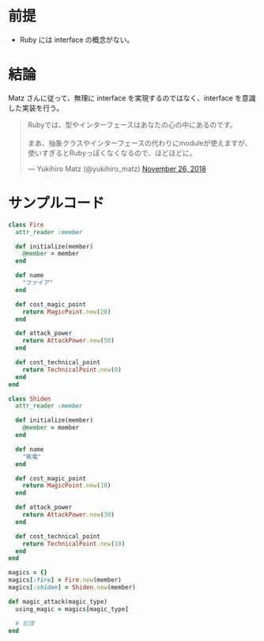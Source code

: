 # 前提

- Ruby には interface の概念がない。

# 結論

Matz さんに従って、無理に interface を実現するのではなく、interface を意識した実装を行う。

<blockquote class="twitter-tweet"><p lang="ja" dir="ltr">Rubyでは、型やインターフェースはあなたの心の中にあるのです。<br><br>まあ、抽象クラスやインターフェースの代わりにmoduleが使えますが、使いすぎるとRubyっぽくなくなるので、ほどほどに。</p>&mdash; Yukihiro Matz (@yukihiro_matz) <a href="https://twitter.com/yukihiro_matz/status/1066980158429552640?ref_src=twsrc%5Etfw">November 26, 2018</a></blockquote>



# サンプルコード

```ruby
class Fire
  attr_reader :member

  def initialize(member)
    @member = member
  end

  def name
    "ファイア"
  end

  def cost_magic_point
    return MagicPoint.new(20)
  end

  def attack_power
    return AttackPower.new(50)
  end

  def cost_technical_point
    return TechnicalPoint.new(0)
  end
end

class Shiden
  attr_reader :member

  def initialize(member)
    @member = member
  end

  def name
    "紫電"
  end

  def cost_magic_point
    return MagicPoint.new(10)
  end

  def attack_power
    return AttackPower.new(30)
  end

  def cost_technical_point
    return TechnicalPoint.new(10)
  end
end

magics = {}
magics[:fire] = Fire.new(member)
magics[:shiden] = Shiden.new(member)

def magic_attack(magic_type)
  using_magic = magics[magic_type]

  # 処理
end
```
